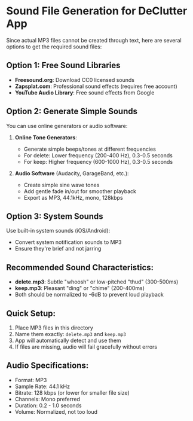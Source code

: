 # Sound File Generation for DeClutter App

Since actual MP3 files cannot be created through text, here are several options to get the required sound files:

## Option 1: Free Sound Libraries

- **Freesound.org**: Download CC0 licensed sounds
- **Zapsplat.com**: Professional sound effects (requires free account)
- **YouTube Audio Library**: Free sound effects from Google

## Option 2: Generate Simple Sounds

You can use online generators or audio software:

1. **Online Tone Generators**:

   - Generate simple beeps/tones at different frequencies
   - For delete: Lower frequency (200-400 Hz), 0.3-0.5 seconds
   - For keep: Higher frequency (600-1000 Hz), 0.3-0.5 seconds

2. **Audio Software** (Audacity, GarageBand, etc.):
   - Create simple sine wave tones
   - Add gentle fade in/out for smoother playback
   - Export as MP3, 44.1kHz, mono, 128kbps

## Option 3: System Sounds

Use built-in system sounds (iOS/Android):

- Convert system notification sounds to MP3
- Ensure they're brief and not jarring

## Recommended Sound Characteristics:

- **delete.mp3**: Subtle "whoosh" or low-pitched "thud" (300-500ms)
- **keep.mp3**: Pleasant "ding" or "chime" (200-400ms)
- Both should be normalized to -6dB to prevent loud playback

## Quick Setup:

1. Place MP3 files in this directory
2. Name them exactly: `delete.mp3` and `keep.mp3`
3. App will automatically detect and use them
4. If files are missing, audio will fail gracefully without errors

## Audio Specifications:

- Format: MP3
- Sample Rate: 44.1 kHz
- Bitrate: 128 kbps (or lower for smaller file size)
- Channels: Mono preferred
- Duration: 0.2 - 1.0 seconds
- Volume: Normalized, not too loud
